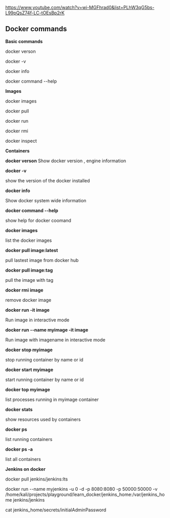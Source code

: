 https://www.youtube.com/watch?v=wi-MGFhrad0&list=PLhW3qG5bs-L99pQsZ74f-LC-tOEsBp2rK

## Docker commands

**Basic commands**

docker verson

docker -v

docker info

docker command --help

**Images**

docker images

docker pull

docker run

docker rmi

docker inspect

**Containers**

**docker verson**
Show docker version , engine information

**docker -v**

show the version of the docker installed

**docker info**

Show docker system wide information

**docker command --help**

show help for docker coomand

**docker images**

list the docker images

**docker pull image:latest**

pull lastest image from docker hub

**docker pull image:tag**

pull the image with tag

**docker rmi image**

remove docker image

**docker run -it image**

Run image in interactive mode

**docker run --name myimage -it image**

Run image with imagename in interactive mode

**docker stop myimage**

stop running container by name or id

**docker start myimage**

start running container by name or id

**docker top myimage**

list processes running in myimage container

**docker stats**

show resources used by containers

**docker ps**

list running containers

**docker ps -a**

list all containers

**Jenkins on docker**

docker pull jenkins/jenkins:lts

docker run --name myjenkins -u 0 -d -p 8080:8080 -p 50000:50000 -v /home/kali/projects/playground/learn_docker/jenkins_home:/var/jenkins_home jenkins/jenkins

cat jenkins_home/secrets/initialAdminPassword




